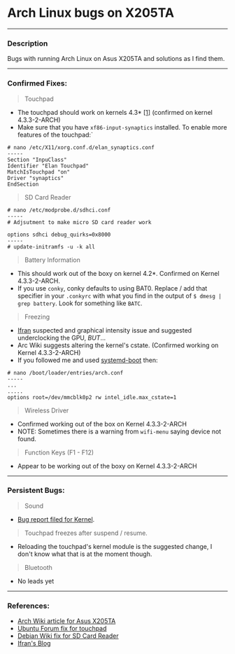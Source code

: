# Arch Linux bugs on X205TA

---

### Description

Bugs with running Arch Linux on Asus X205TA and solutions as I find them.

-----

### Confirmed Fixes:

> Touchpad
* The touchpad should work on kernels 4.3* [[1]](https://wiki.archlinux.org/index.php/Asus_x205ta#Touchpad) (confirmed on kernel 4.3.3-2-ARCH)
* Make sure that you have ```xf86-input-synaptics``` installed.  To enable more features of the touchpad:`
```
# nano /etc/X11/xorg.conf.d/elan_synaptics.conf
-----
Section "InpuClass"
Identifier "Elan Touchpad"
MatchIsTouchpad "on"
Driver "synaptics"
EndSection
```

> SD Card Reader
```
# nano /etc/modprobe.d/sdhci.conf
-----
# Adjsutment to make micro SD card reader work

options sdhci debug_quirks=0x8000
-----
# update-initramfs -u -k all
```

> Battery Information
* This should work out of the boxy on kernel 4.2*.  Confirmed on Kernel 4.3.3-2-ARCH.
* If you use ```conky```, conky defaults to using BAT0.  Replace / add that specifier in your ```.conkyrc``` with what you find in the output of ```$ dmesg | grep battery```.  Look for something like ```BATC```.

> Freezing
* [Ifran](http://ifranali.blogspot.com/2015/04/installing-arch-linux-on-asus-x205ta.html) suspected and graphical intensity issue and suggested underclocking the GPU, *BUT*...
* Arc Wiki suggests altering the kernel's cstate. (Confirmed working on Kernel 4.3.3-2-ARCH)
* If you followed me and used [systemd-boot](https://wiki.archlinux.org/index.php/Systemd-boot) then:
```
# nano /boot/loader/entries/arch.conf
-----
...
.....
options root=/dev/mmcblk0p2 rw intel_idle.max_cstate=1
```

> Wireless Driver
* Confirmed working out of the box on Kernel 4.3.3-2-ARCH
* NOTE:  Sometimes there is a warning from ```wifi-menu``` saying device not found.

> Function Keys (F1 - F12)
* Appear to be working out of the boxy on Kernel 4.3.3-2-ARCH

___

### Persistent Bugs:

> Sound
* [Bug report filed for Kernel](https://bugzilla.kernel.org/show_bug.cgi?id=95681).

> Touchpad freezes after suspend / resume.
* Reloading the touchpad's kernel module is the suggested change, I don't know what that is at the moment though.

> Bluetooth
* No leads yet

-----

### References:
* [Arch Wiki article for Asus X205TA](https://wiki.archlinux.org/index.php/Asus_x205ta)
* [Ubuntu Forum fix for touchpad](http://ubuntuforums.org/showthread.php?t=2254322&page=11&p=13302773#post13302773)
* [Debian Wiki fix for SD Card Reader](https://wiki.debian.org/InstallingDebianOn/Asus/X205TA)
* [Ifran's Blog](http://ifranali.blogspot.com/2015/04/installing-arch-linux-on-asus-x205ta.html)
